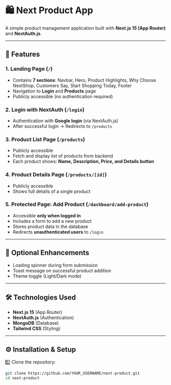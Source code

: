 # 🛍️ Next Product App

A simple product management application built with **Next.js 15 (App Router)** and **NextAuth.js**.  

---

## 📌 Features

### 1. Landing Page (`/`)
- Contains **7 sections**: Navbar, Hero, Product Highlights, Why Choose NextShop, Customers Say, Start Shopping Today, Footer  
- Navigation to **Login** and **Products** page  
- Publicly accessible (no authentication required)  

### 2. Login with NextAuth (`/login`)
- Authentication with **Google login** (via NextAuth.js)  
- After successful login → Redirects to `/products`  

### 3. Product List Page (`/products`)
- Publicly accessible  
- Fetch and display list of products from backend  
- Each product shows: **Name, Description, Price, and Details button**  

### 4. Product Details Page (`/products/[id]`)
- Publicly accessible  
- Shows full details of a single product  

### 5. Protected Page: Add Product (`/dashboard/add-product`)
- Accessible **only when logged in**  
- Includes a form to add a new product  
- Stores product data in the database  
- Redirects **unauthenticated users** to `/login`  

---

## 🎯 Optional Enhancements
- Loading spinner during form submission  
- Toast message on successful product addition  
- Theme toggle (Light/Dark mode)  

---

## 🛠️ Technologies Used
- **Next.js 15** (App Router)  
- **NextAuth.js** (Authentication)  
- **MongoDB** (Database)  
- **Tailwind CSS** (Styling)  

---

## ⚙️ Installation & Setup

1️⃣ Clone the repository:
```bash
git clone https://github.com/YOUR_USERNAME/next-product.git
cd next-product
